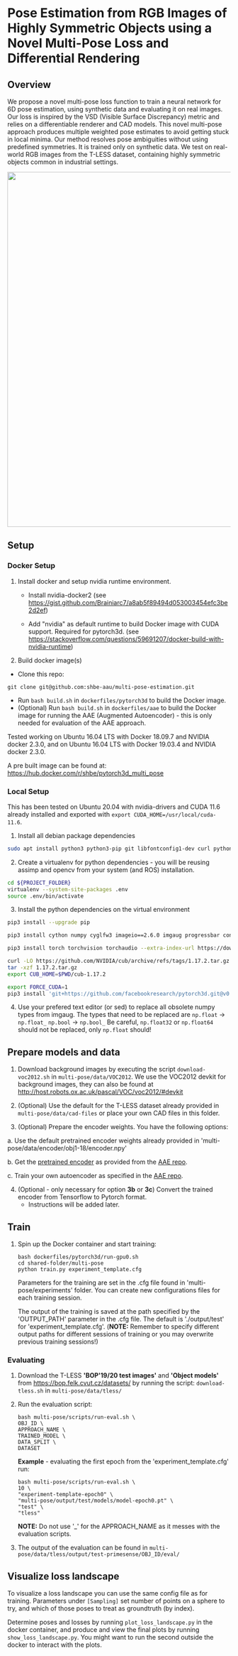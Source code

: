 # Pose  Estimation  from  RGB  Images  of  Highly  Symmetric  Objects using  a  Novel  Multi-Pose  Loss  and  Differential  Rendering

## Overview

We propose a novel multi-pose loss function to train a neural network for 6D pose estimation, using synthetic data and evaluating it on real images. Our loss is inspired by the VSD (Visible Surface Discrepancy) metric and relies on a differentiable renderer and CAD models. This novel multi-pose approach produces multiple weighted pose estimates to avoid getting stuck in local minima. Our method resolves pose ambiguities without using predefined symmetries. It is trained only on synthetic data. We test on real-world RGB images from the T-LESS dataset, containing highly symmetric objects common in industrial settings.

<p align="center">
<img src='docs/overview.svg' width='800'>
<p>

## Setup

### Docker Setup

1) Install docker and setup nvidia runtime environment.
   - Install nvidia-docker2
     (see https://gist.github.com/Brainiarc7/a8ab5f89494d053003454efc3be2d2ef)

   - Add "nvidia" as default runtime to build Docker image with CUDA support. Required for pytorch3d. (see https://stackoverflow.com/questions/59691207/docker-build-with-nvidia-runtime)

2) Build docker image(s)

  - Clone this repo:
   ```
   git clone git@github.com:shbe-aau/multi-pose-estimation.git
   ```


   - Run `bash build.sh` in `dockerfiles/pytorch3d` to build the Docker image.
   - (Optional) Run `bash build.sh` in `dockerfiles/aae` to build the Docker image for running the AAE (Augmented Autoencoder) - this is only needed for evaluation of the AAE approach.

Tested working on Ubuntu 16.04 LTS with Docker 18.09.7 and NVIDIA docker 2.3.0, and on Ubuntu 16.04 LTS with Docker 19.03.4 and NVIDIA docker 2.3.0.

A pre built image can be found at: https://hub.docker.com/r/shbe/pytorch3d_multi_pose

### Local Setup

This has been tested on Ubuntu 20.04 with nvidia-drivers and CUDA 11.6 already installed and exported with `export CUDA_HOME=/usr/local/cuda-11.6`.

1) Install all debian package dependencies
```bash
sudo apt install python3 python3-pip git libfontconfig1-dev curl python3-virtualenv libglfw3-dev libassimp-dev libassimp5 python3-pyassimp
```

2) Create a virtualenv for python dependencies - you will be reusing assimp and opencv from your system (and ROS) installation.
```bash
cd ${PROJECT_FOLDER}
virtualenv --system-site-packages .env
source .env/bin/activate
```

3) Install the python dependencies on the virtual environment
```bash
pip3 install --upgrade pip

pip3 install cython numpy cyglfw3 imageio==2.6.0 imgaug progressbar configparser matplotlib scikit-image pypng pytz glumpy pyopengl pyglet vispy ruamel.yaml opencv-contrib-python

pip3 install torch torchvision torchaudio --extra-index-url https://download.pytorch.org/whl/cu116

curl -LO https://github.com/NVIDIA/cub/archive/refs/tags/1.17.2.tar.gz
tar -xzf 1.17.2.tar.gz
export CUB_HOME=$PWD/cub-1.17.2

export FORCE_CUDA=1
pip3 install 'git+https://github.com/facebookresearch/pytorch3d.git@v0.7.2'
```

4) Use your prefered text editor (or sed) to replace all obsolete numpy types from imgaug. The types that need to be replaced are
`np.float` -> `np.float_`
`np.bool` -> `np.bool_`
Be careful, `np.float32` or `np.float64` should not be replaced, only `np.float` should!

## Prepare models and data

1) Download background images by executing the script `download-voc2012.sh` in `multi-pose/data/VOC2012`. We use the VOC2012 devkit for background images, they can also be found at http://host.robots.ox.ac.uk/pascal/VOC/voc2012/#devkit

2) (Optional) Use the default for the T-LESS dataset already provided in `multi-pose/data/cad-files` or place your own CAD files in this folder.

3) (Optional) Prepare the encoder weights. You have the following options:

  a. Use the default pretrained encoder weights already provided in 'multi-pose/data/encoder/obj1-18/encoder.npy'

  b. Get the [pretrained encoder](https://dlrmax.dlr.de/get/b42e7289-7558-5da0-8f26-4c472ad830a9/) as provided from the [AAE repo](https://github.com/DLR-RM/AugmentedAutoencoder/tree/multipath).

  c. Train your own autoencoder as specified in the [AAE repo](https://github.com/DLR-RM/AugmentedAutoencoder/tree/multipath).

4) (Optional - only necessary for option __3b__ or __3c__) Convert the trained encoder from Tensorflow to Pytorch format.
   - Instructions will be added later.

## Train

1) Spin up the Docker container and start training:
   ```
   bash dockerfiles/pytorch3d/run-gpu0.sh
   cd shared-folder/multi-pose
   python train.py experiment_template.cfg
   ```
   Parameters for the training are set in the .cfg file found in 'multi-pose/experiments' folder. You can create new configurations files for each training session.

   The output of the training is saved at the path specified by the 'OUTPUT_PATH' parameter in the .cfg file. The default is './output/test' for 'experiment_template.cfg'. (__NOTE:__ Remember to specify different output paths for different sessions of training or you may overwrite previous training sessions!)


### Evaluating

1) Download the T-LESS __'BOP'19/20 test images'__ and __'Object models'__ from https://bop.felk.cvut.cz/datasets/ by running the script: `download-tless.sh` in `multi-pose/data/tless/`

2) Run the evaluation script:
   ```
   bash multi-pose/scripts/run-eval.sh \
   OBJ_ID \
   APPROACH_NAME \
   TRAINED_MODEL \
   DATA_SPLIT \
   DATASET
   ```
   __Example__ - evaluating the first epoch from the 'experiment_template.cfg' run:
   ```
   bash multi-pose/scripts/run-eval.sh \
   10 \
   "experiment-template-epoch0" \
   "multi-pose/output/test/models/model-epoch0.pt" \
   "test" \
   "tless"
   ```
   __NOTE:__ Do not use '_' for the APPROACH_NAME as it messes with the evaluation scripts.

4) The output of the evaluation can be found in `multi-pose/data/tless/output/test-primesense/OBJ_ID/eval/`

## Visualize loss landscape

To visualize a loss landscape you can use the same config file as for training. Parameters under `[Sampling]` set number of points on a sphere to try, and which of those poses to treat as groundtruth (by index).

Determine poses and losses by running `plot_loss_landscape.py` in the docker container, and produce and view the final plots by running `show_loss_landscape.py`. You might want to run the second outside the docker to interact with the plots.
